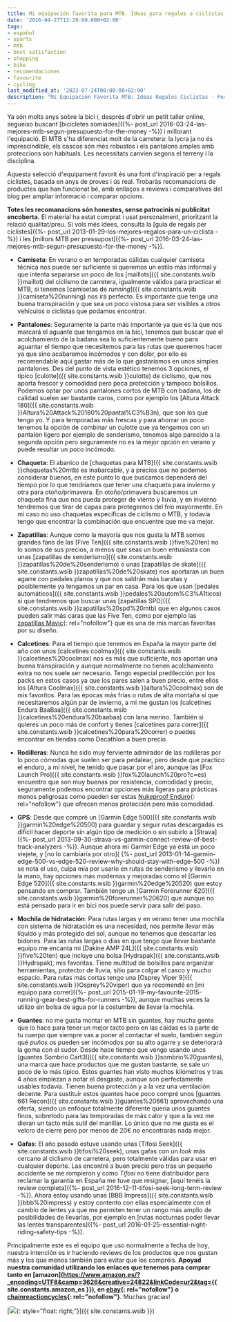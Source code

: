 ```yaml
---
title: Mi equipación favorita para MTB. Ideas para regalos a ciclistas
date: '2016-04-27T13:29:00.000+02:00'
tags:
- español
- sports
- mtb
- best satisfaction
- shopping
- bike
- recomendaciones
- favourite
- cycling
last_modified_at: '2023-07-24T00:00:00+02:00'
description: "Mi Equipación Favorita MTB: Ideas Regalos Ciclistas - Personal recommendations and gift ideas for mountain biking enthusiasts, featuring my favorite gear"
---
```


Ya són molts anys sobre la bici i, després d'obrir un petit taller online, segueixo buscant [bicicletes somiades]({%- post_url 2016-03-24-las-mejores-mtb-segun-presupuesto-for-the-money -%}) i millorant l'equipació. El MTB s'ha diferenciat molt de la carretera: la lycra ja no és imprescindible, els cascos són més robustos i els pantalons amples amb proteccions són habituals. Les necessitats canvien segons el terreny i la disciplina.

Aquesta selecció d'equipament favorit és una font d'inspiració per a regals ciclistes, basada en anys de proves i ús real. Trobaràs recomanacions de productes que han funcionat bé, amb enllaços a reviews i comparatives del blog per ampliar informació i comparar opcions.

**Totes les recomanacions són honestes, sense patrocinis ni publicitat encoberta.** El material ha estat comprat i usat personalment, prioritzant la relació qualitat/preu. Si vols més idees, consulta la [guia de regals per ciclistes]({%- post_url 2013-01-29-los-mejores-regalos-para-un-ciclista -%}) i les [millors MTB per pressupost]({%- post_url 2016-03-24-las-mejores-mtb-segun-presupuesto-for-the-money -%}).

* **Camiseta**: En verano o en temporadas cálidas cualquier camiseta técnica nos puede ser suficiente si queremos un estilo más informal y que intenta separarse un poco de los [maillots]({{ site.constants.wsib }}maillot) del ciclismo de carretera, igualmente válidos para practicar el MTB, si tenemos [camisetas de _running_]({{ site.constants.wsib }}camiseta%20running) nos irá perfecto. Es importante que tenga una buena transpiración y que sea un poco vistosa para ser visibles a otros vehículos o ciclistas que podamos encontrar.  

* **Pantalones**: Seguramente la parte más importante ya que es la que nos marcará el aguante que tengamos en la bici, tenemos que buscar que el acolchamiento de la badana sea lo suficientemente bueno para aguantar el tiempo que necesitemos para las rutas que queremos hacer ya que sino acabaremos incómodos y con dolor, por ello es recomendable aquí gastar más de lo que gastaríamos en unos simples pantalones. Des del punto de vista estético tenemos 3 opciones, el típico [culotte]({{ site.constants.wsib }}culotte) de ciclismo, que nos aporta frescor y comodidad pero poca protección y tampoco bolsillos. Podemos optar por unos pantalones cortos de MTB con badana, los de calidad suelen ser bastante caros, como por ejemplo los [Altura Attack 180]({{ site.constants.wsib }}Altura%20Attack%20180%20pantal%C3%B3n), que son los que tengo yo. Y para temporadas más frescas y para ahorrar un poco tenemos la opción de combinar un culotte que ya tengamos con un pantalón ligero por ejemplo de senderismo, tenemos algo parecido a la segunda opción pero seguramente no es la mejor opción en verano y puede resultar un poco incómodo.  

* **Chaqueta**: El abanico de [chaquetas para MTB]({{ site.constants.wsib }}chaquetas%20mtb) es inabarcable, y a precios que no podemos considerar buenos, en este punto lo que buscamos dependerá del tiempo por lo que tendríamos que tener una chaqueta para invierno y otra para otoño/primavera. En otoño/primavera buscaremos un chaqueta fina que nos pueda proteger de viento y lluvia, y en invierno tendremos que tirar de capas para protegernos del frío mayormente. En mi caso no uso chaquetas específicas de ciclismo o MTB, y todavía tengo que encontrar la combinación que encuentre que me va mejor.  

* **Zapatillas**: Aunque como la mayoría que nos gusta la MTB somos grandes fans de las [Five Ten]({{ site.constants.wsib }}five%20ten) no lo somos de sus precios, a menos que seas un buen entusiasta con unas [zapatillas de senderismo]({{ site.constants.wsib }}zapatillas%20de%20senderismo) o unas [zapatillas de skate]({{ site.constants.wsib }}zapatillas%20de%20skate) nos aportaran un buen agarre con pedales planos y que nos saldrán más baratas y posiblemente ya tengamos un par en casa. Para los que usan [pedales automáticos]({{ site.constants.wsib }}pedales%20autom%C3%A1ticos) si que tendremos que buscar unas [zapatillas SPD]({{ site.constants.wsib }}zapatillas%20spd%20mtb) que en algunos casos pueden salir más caras que las Five Ten, como por ejemplo las [zapatillas Mavic](https://ad.zanox.com/ppc/?37368613C2015662025T&ULP=[[https://www.chainreactioncycles.com/es/en/mavic/footwear]]){: rel="nofollow"} que es una de mis marcas favoritas por su diseño.  

* **Calcetines**: Para el tiempo que tenemos en España la mayor parte del año con unos [calcetines coolmax]({{ site.constants.wsib }}calcetines%20coolmax) nos es más que suficiente, nos aportan una buena transpiración y aunque normalmente no tienen acolchamiento extra no nos suele ser necesario. Tengo especial predilección por los packs en estos casos ya que los pares salen a buen precio, entre ellos los [Altura Coolmax]({{ site.constants.wsib }}altura%20coolmax) son de mis favoritos. Para las épocas más frías o rutas de alta montaña sí que necesitaremos algún par de invierno, a mi me gustan los [calcetines Endura BaaBaa]({{ site.constants.wsib }}calcetines%20endura%20baabaa) con lana merino. También si quieres un poco más de confort y tienes [calcetines para correr]({{ site.constants.wsib }}calcetines%20para%20correr) o puedes encontrar en tiendas como Decathlon a buen precio.  

* **Rodilleras**: Nunca he sido muy ferviente admirador de las rodilleras por lo poco cómodas que suelen ser para pedalear, pero desde que practico el enduro, a mi nivel, he tenido que pasar por el aro, aunque las [Fox Launch Pro]({{ site.constants.wsib }}fox%20launch%20pro?c=es) encuentro que son muy buenas por resistencia, comodidad y precio, seguramente podemos encontrar opciones más ligeras para prácticas menos peligrosas como pueden ser estas [Nukeproof Enduro](https://ad.zanox.com/ppc/?37368613C2015662025T&ULP=[[https://www.chainreactioncycles.com/es/es/rodilleras-ligeras-nukeproof-critical-enduro/rp-prod132015]]){: rel="nofollow"} que ofrecen menos protección pero más comodidad.  

* **GPS**: Desde que compré un [Garmin Edge 500]({{ site.constants.wsib }}garmin%20edge%20500) para guardar y seguir rutas descargadas es difícil hacer deporte sin algún tipo de medición o sin subirlo a [Strava]({%- post_url 2013-09-30-strava-vs-garmin-connect-review-of-best-track-analyzers -%}). Aunque ahora mi Garmin Edge ya está un poco viejete, y [no lo cambiaría por otro]( {%- post_url 2013-01-14-garmin-edge-500-vs-edge-520-review-why-should-stay-with-edge-500 -%}) se nota el uso, culpa mía por usarlo en rutas de senderismo y llevarlo en la mano, hay opciones más modernas y mejoradas como el [Garmin Edge 520]({{ site.constants.wsib }}garmin%20edge%20520) que estoy pensando en comprar. También tengo un [Garmin Forerunner 620]({{ site.constants.wsib }}garmin%20forerunner%20620) que aunque no está pensado para ir en bici nos puede servir para salir del paso.  

* **Mochila de hidratación**: Para rutas largas y en verano tener una mochila con sistema de hidratación es una necesidad, nos permite llevar más líquido y más protegido del sol, aunque no tenemos que descartar los bidones. Para las rutas largas o días en que tengo que llevar bastante equipo me encanta mi [Dakine AMP 24L]({{ site.constants.wsib }}five%20ten) que incluye una bolsa [Hydrapak]({{ site.constants.wsib }}Hydrapak), mis favoritas. Tiene multitud de bolsillos para organizar herramientas, protector de lluvia, sitio para colgar el casco y mucho espacio. Para rutas más cortas tengo una [Osprey Viper 9]({{ site.constants.wsib }}Osprey%20viper) que ya recomendé en [mi equipo para correr]({%- post_url 2015-01-19-my-favourite-2015-running-gear-best-gifts-for-runners -%}), aunque muchas veces la utilizo sin bolsa de agua por la costumbre de llevar la mochila.  

* **Guantes**: no me gusta montar en MTB sin guantes, hay mucha gente que lo hace para tener un mejor tacto pero en las caídas es la parte de tu cuerpo que siempre vas a poner al contactar el suelo, también según qué _puños_ os pueden ser incómodos por su alto agarre y se deteriorará la goma con el sudor. Desde hace tiempo que vengo usando unos [guantes Sombrio Cart3l]({{ site.constants.wsib }}sombrio%20guantes), una marca que hace productos que me gustan bastante, se sale un poco de lo más típico. Estos guantes han visto muchos kilómetros y tras 4 años empiezan a notar el desgaste, aunque son perfectamente usables todavía. Tienen buena protección y a la vez una ventilación decente. Para sustituir estos guantes hace poco compré unos [guantes 661 Recon]({{ site.constants.wsib }}guantes%20661) aprovechando una oferta, siendo un enfoque totalmente diferente quería unos guantes finos, sobretodo para las temporadas de más calor y que a la vez me dieran un tacto más sutil del manillar. Lo único que no me gusta es el velcro de cierre pero por menos de 20€ no encontrarás nada mejor.  

* **Gafas**: El año pasado estuve usando unas [Tifosi Seek]({{ site.constants.wsib }}tifosi%20seek), unas gafas con un _look_ más cercano al ciclismo de carretera, pero totalmente válidas para usar en cualquier deporte. Las encontré a buen precio pero tras un pequeño accidente se me rompieron y como _Tifosi_ no tiene distribuidor para reclamar la garantía en España me tuve que resignar, [aquí tenéis la review completa]({%- post_url 2016-12-11-tifosi-seek-long-term-review -%}). Ahora estoy usando unas [BBB Impress]({{ site.constants.wsib }}bbb%20impress) y estoy contento con ellas especialmente con el cambio de lentes ya que me permiten tener un rango más amplio de posibilidades de llevarlas, por ejemplo en [rutas nocturnas poder llevar las lentes transparentes]({%- post_url 2016-01-25-essential-night-riding-safety-tips -%}).  

Principalmente este es el equipo que uso normalmente a fecha de hoy, nuestra intención es ir haciendo reviews de los productos que nos gustan más y los que menos también para evitar que los compréis. **Apoyad nuestra comunidad utilizando los enlaces que tenemos para comprar tanto en [amazon](https://www.amazon.es/?_encoding=UTF8&camp=3626&creative=24822&linkCode=ur2&tag={{ site.constants.amazon_es }}), en [ebay](https://rover.ebay.com/rover/1/1185-53479-19255-0/1?icep_ff3=1&pub=5575077854&toolid=10001&campid=5337456056&customid=&ipn=psmain&icep_vectorid=229501&kwid=902099&mtid=824&kw=lg){: rel="nofollow"} o [chainreactioncycles](https://ad.zanox.com/ppc/?37264103C88698817T){: rel="nofollow"}**. Muchas gracias!  
  
[![](https://4.bp.blogspot.com/-cJj51R6IDEc/VyUGPnowaKI/AAAAAAAAAyM/T82XYWqt6JEKeFBNF6ygrGgnkWMIqm0eACLcB/s1600/where-to-buy-logo.png){: style="float: right;"}]({{ site.constants.wsib }})
